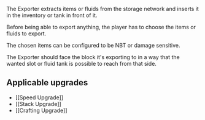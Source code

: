 The Exporter extracts items or fluids from the storage network and inserts it in the inventory or tank in front of it.

Before being able to export anything, the player has to choose the items or fluids to export.

The chosen items can be configured to be NBT or damage sensitive.

The Exporter should face the block it's exporting to in a way that the wanted slot or fluid tank is possible to reach from that side.

## Applicable upgrades
- [[Speed Upgrade]]
- [[Stack Upgrade]]
- [[Crafting Upgrade]]